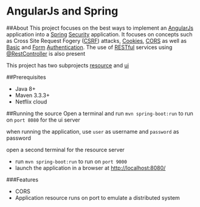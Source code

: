 # AngularJs and Spring
##About
This project focuses on the best ways to implement
an [AngularJs](https://angularjs.org/) application into a [Spring](http://projects.spring.io/spring-framework/) [Security](http://projects.spring.io/spring-security/)
application.
It focuses on concepts such as Cross Site Request Fogery ([CSRF](https://www.owasp.org/index.php/Cross-Site_Request_Forgery_%28CSRF%29_Prevention_Cheat_Sheet))
attacks, [Cookies](https://en.wikipedia.org/wiki/HTTP_cookie), [CORS](https://developer.mozilla.org/en-US/docs/Web/HTTP/Access_control_CORS) as well as [Basic](https://en.wikipedia.org/wiki/Basic_access_authentication) and [Form](https://en.wikipedia.org/wiki/Form-based_authentication) [Authentication](https://en.wikipedia.org/wiki/Authentication). 
The use of [RESTful](http://www.drdobbs.com/web-development/restful-web-services-a-tutorial/240169069) services using [@RestController](http://docs.spring.io/spring/docs/current/javadoc-api/org/springframework/web/bind/annotation/RestController.html) is also present

This project has two subprojects [resource](https://github.com/jipaman/spring-boot-security-angularjs/tree/master/api_gateway/resource) and [ui](https://github.com/jipaman/spring-boot-security-angularjs/tree/master/api_gateway/ui)

##Prerequisites
- Java 8+
- Maven 3.3.3+
- Netflix cloud

##Running the source
Open a terminal and run `mvn spring-boot:run` to run on `port 8080` for the ui server

when running the application, use `user` as username and `password` as password

open a second terminal for the resource server
- run `mvn spring-boot:run` to run on `port 9000`
- launch the application in a browser at [http://localhost:8080/](http://localhost:8080/)

###Features
- CORS
- Application resource runs on port to emulate a distributed system
